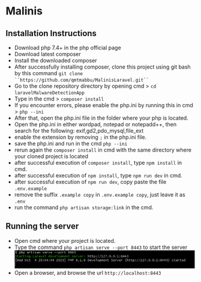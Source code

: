 # Malinis
## Installation Instructions
- Download php 7.4+ in the php official page
- Download latest composer
- Install the downloaded composer
- After successfully installing composer, clone this project using git bash by this command `git clone ``https://github.com/qmtmabbu/MalinisLaravel.git`` `
- Go to the clone repository directory by opening cmd > `cd laravelMalwareDetectionApp`
- Type in the cmd > `composer install`
- If you encounter errors, please enable the php.ini by running this in cmd > `php --ini`
- After that, open the php.ini file in the folder where your php is located.
- Open the php.ini in either wordpad, notepad or notepadd++, then search for the following:
exif,gd2,pdo_mysql,file_ext
- enable the extension by removing `;` in the php.ini file.
- save the php.ini and run in the cmd `php --ini`
- rerun again the `composer install` in cmd with the same directory where your cloned project is located
- after successful execution of `composer install`, type `npm install` in cmd.
- after successful execution of `npm install`, type `npm run dev` in cmd.
- after successful execution of `npm run dev`, copy paste the file ``.env.example``
- remove the suffix `.example copy` in ``.env.example copy``, just leave it as `.env`
- run the command `php artisan storage:link` in the cmd.

## Running the server
- Open cmd where your project is located.
- Type the command `php artisan serve --port 8443` to start the server
![Server Start](serverstart.png)
- Open a browser, and browse the url ``http://localhost:8443``
